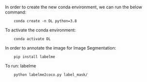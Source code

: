 
In order to create the new conda environment, we can run the below command:
```
    conda create -n DL python=3.8
```

To activate the conda environment:
```
    conda activate DL
```

In order to annotate the image for Image Segmentation:
```
    pip install labelme
```

To run: labelme
```
    python labelme2coco.py label_mask/
```

